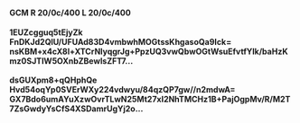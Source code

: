 #### GCM R 20/0c/400 L 20/0c/400
**1EUZcgguq5tEjyZk**<br/>**FnDKJd2QlU/UFUAd83D4vmbwhMOGtssKhgasoQa9Ick=**<br/>**nsKBM+x4cX8l+XTCrNlyqgrJg+PpzUQ3vwQbwOGtWsuEfvtfYlk/baHzKmz0SJTIW5OXnbZBewIsZFT7...**<br/><br/>
**dsGUXpm8+qQHphQe**<br/>**Hvd54oqYp0SVErWXy224vdwyu/84qzQP7gw//n2mdwA=**<br/>**GX7Bdo6umAYuXzwOvrTLwN25Mt27xI2NhTMCHz1B+PajOgpMv/R/M2T7ZsGwdyYsCfS4XSDamrUgYj2o...**